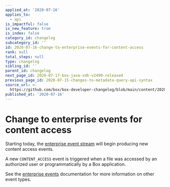 ```yaml
---
applied_at: '2020-07-16'
applies_to:
  - api
is_impactful: false
is_new_feature: true
is_index: false
category_id: changelog
subcategory_id: ''
id: 2020-07-16-change-to-enterprise-events-for-content-access
rank: null
total_steps: null
type: changelog
sibling_id: ''
parent_id: changelog
next_page_id: 2020-07-17-box-java-sdk-v2490-released
previous_page_id: 2020-07-15-changes-to-metadata-query-api-syntax
source_url: >-
  https://github.com/box/box-developer-changelog/blob/main/content/2020/07-16-change-to-enterprise-events-for-content-access.md
published_at: '2020-07-16'
---
```

# Change to enterprise events for content access

Starting today, the [enterprise event stream](g://events/enterprise-events/for-enterprise/) will
begin producing new content access events.

A new `CONTENT_ACCESS` event is triggered when a file was accessed by an
authorized user or programmatically by a Box application.

See the [enterprise events](g://events/enterprise-events/for-enterprise/) documentation
for more information on other event types.